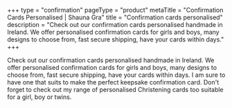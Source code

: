 +++
type = "confirmation"
pageType = "product"
metaTitle = "Confirmation Cards Personalised | Shauna Gra"
title = "Confirmation cards personalised"
description = "Check out our confirmation cards personalised handmade in Ireland. We offer personalised confirmation cards for girls and boys, many designs to choose from, fast secure shipping, have your cards within days."
+++

Check out our confirmation cards personalised handmade in Ireland. We offer personalised confirmation cards for girls and boys, many designs to choose from, fast secure shipping, have your cards within days. I am sure to have one that suits to make the perfect keepsake confirmation card. Don't forget to check out my range of personalised Christening cards too suitable for a girl, boy or twins.
